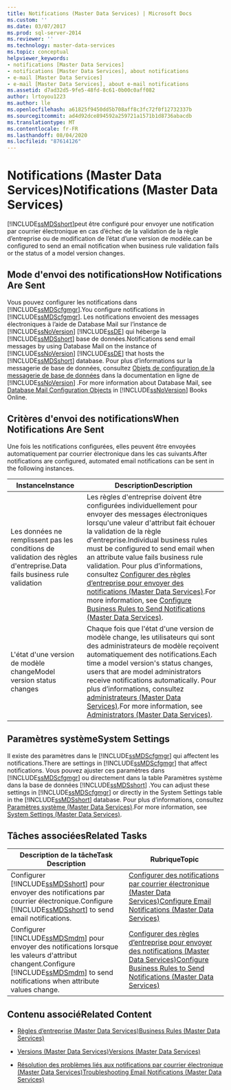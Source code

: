 ```yaml
---
title: Notifications (Master Data Services) | Microsoft Docs
ms.custom: ''
ms.date: 03/07/2017
ms.prod: sql-server-2014
ms.reviewer: ''
ms.technology: master-data-services
ms.topic: conceptual
helpviewer_keywords:
- notifications [Master Data Services]
- notifications [Master Data Services], about notifications
- e-mail [Master Data Services]
- e-mail [Master Data Services], about e-mail notifications
ms.assetid: d7ad32d5-9fe5-48fd-8c61-0b00c0aff082
author: lrtoyou1223
ms.author: lle
ms.openlocfilehash: a61825f9450dd5b708aff8c3fc72f0f12732337b
ms.sourcegitcommit: ad4d92dce894592a259721a1571b1d8736abacdb
ms.translationtype: MT
ms.contentlocale: fr-FR
ms.lasthandoff: 08/04/2020
ms.locfileid: "87614126"
---
```

# <a name="notifications-master-data-services"></a><span data-ttu-id="6de2d-102">Notifications (Master Data Services)</span><span class="sxs-lookup"><span data-stu-id="6de2d-102">Notifications (Master Data Services)</span></span>
  [!INCLUDE[ssMDSshort](../includes/ssmdsshort-md.md)]<span data-ttu-id="6de2d-103">peut être configuré pour envoyer une notification par courrier électronique en cas d’échec de la validation de la règle d’entreprise ou de modification de l’état d’une version de modèle.</span><span class="sxs-lookup"><span data-stu-id="6de2d-103">can be configured to send an email notification when business rule validation fails or the status of a model version changes.</span></span>  
  
## <a name="how-notifications-are-sent"></a><span data-ttu-id="6de2d-104">Mode d'envoi des notifications</span><span class="sxs-lookup"><span data-stu-id="6de2d-104">How Notifications Are Sent</span></span>  
 <span data-ttu-id="6de2d-105">Vous pouvez configurer les notifications dans [!INCLUDE[ssMDScfgmgr](../includes/ssmdscfgmgr-md.md)].</span><span class="sxs-lookup"><span data-stu-id="6de2d-105">You configure notifications in [!INCLUDE[ssMDScfgmgr](../includes/ssmdscfgmgr-md.md)].</span></span> <span data-ttu-id="6de2d-106">Les notifications envoient des messages électroniques à l’aide de Database Mail sur l’instance de [!INCLUDE[ssNoVersion](../includes/ssnoversion-md.md)] [!INCLUDE[ssDE](../includes/ssde-md.md)] qui héberge la [!INCLUDE[ssMDSshort](../includes/ssmdsshort-md.md)] base de données.</span><span class="sxs-lookup"><span data-stu-id="6de2d-106">Notifications send email messages by using Database Mail on the instance of [!INCLUDE[ssNoVersion](../includes/ssnoversion-md.md)] [!INCLUDE[ssDE](../includes/ssde-md.md)] that hosts the [!INCLUDE[ssMDSshort](../includes/ssmdsshort-md.md)] database.</span></span> <span data-ttu-id="6de2d-107">Pour plus d’informations sur la messagerie de base de données, consultez [Objets de configuration de la messagerie de base de données](../relational-databases/database-mail/database-mail-configuration-objects.md) dans la documentation en ligne de [!INCLUDE[ssNoVersion](../includes/ssnoversion-md.md)] .</span><span class="sxs-lookup"><span data-stu-id="6de2d-107">For more information about Database Mail, see [Database Mail Configuration Objects](../relational-databases/database-mail/database-mail-configuration-objects.md) in [!INCLUDE[ssNoVersion](../includes/ssnoversion-md.md)] Books Online.</span></span>  
  
## <a name="when-notifications-are-sent"></a><span data-ttu-id="6de2d-108">Critères d'envoi des notifications</span><span class="sxs-lookup"><span data-stu-id="6de2d-108">When Notifications Are Sent</span></span>  
 <span data-ttu-id="6de2d-109">Une fois les notifications configurées, elles peuvent être envoyées automatiquement par courrier électronique dans les cas suivants.</span><span class="sxs-lookup"><span data-stu-id="6de2d-109">After notifications are configured, automated email notifications can be sent in the following instances.</span></span>  
  
|<span data-ttu-id="6de2d-110">Instance</span><span class="sxs-lookup"><span data-stu-id="6de2d-110">Instance</span></span>|<span data-ttu-id="6de2d-111">Description</span><span class="sxs-lookup"><span data-stu-id="6de2d-111">Description</span></span>|  
|--------------|-----------------|  
|<span data-ttu-id="6de2d-112">Les données ne remplissent pas les conditions de validation des règles d'entreprise.</span><span class="sxs-lookup"><span data-stu-id="6de2d-112">Data fails business rule validation</span></span>|<span data-ttu-id="6de2d-113">Les règles d'entreprise doivent être configurées individuellement pour envoyer des messages électroniques lorsqu'une valeur d'attribut fait échouer la validation de la règle d'entreprise.</span><span class="sxs-lookup"><span data-stu-id="6de2d-113">Individual business rules must be configured to send email when an attribute value fails business rule validation.</span></span> <span data-ttu-id="6de2d-114">Pour plus d’informations, consultez [Configurer des règles d’entreprise pour envoyer des notifications &#40;Master Data Services&#41;](configure-business-rules-to-send-notifications-master-data-services.md).</span><span class="sxs-lookup"><span data-stu-id="6de2d-114">For more information, see [Configure Business Rules to Send Notifications &#40;Master Data Services&#41;](configure-business-rules-to-send-notifications-master-data-services.md).</span></span>|  
|<span data-ttu-id="6de2d-115">L'état d'une version de modèle change</span><span class="sxs-lookup"><span data-stu-id="6de2d-115">Model version status changes</span></span>|<span data-ttu-id="6de2d-116">Chaque fois que l'état d'une version de modèle change, les utilisateurs qui sont des administrateurs de modèle reçoivent automatiquement des notifications.</span><span class="sxs-lookup"><span data-stu-id="6de2d-116">Each time a model version's status changes, users that are model administrators receive notifications automatically.</span></span> <span data-ttu-id="6de2d-117">Pour plus d’informations, consultez [administrateurs &#40;Master Data Services&#41;](../../2014/master-data-services/administrators-master-data-services.md).</span><span class="sxs-lookup"><span data-stu-id="6de2d-117">For more information, see [Administrators &#40;Master Data Services&#41;](../../2014/master-data-services/administrators-master-data-services.md).</span></span>|  
  
## <a name="system-settings"></a><span data-ttu-id="6de2d-118">Paramètres système</span><span class="sxs-lookup"><span data-stu-id="6de2d-118">System Settings</span></span>  
 <span data-ttu-id="6de2d-119">Il existe des paramètres dans le [!INCLUDE[ssMDScfgmgr](../includes/ssmdscfgmgr-md.md)] qui affectent les notifications.</span><span class="sxs-lookup"><span data-stu-id="6de2d-119">There are settings in [!INCLUDE[ssMDScfgmgr](../includes/ssmdscfgmgr-md.md)] that affect notifications.</span></span> <span data-ttu-id="6de2d-120">Vous pouvez ajuster ces paramètres dans [!INCLUDE[ssMDScfgmgr](../includes/ssmdscfgmgr-md.md)] ou directement dans la table Paramètres système dans la base de données [!INCLUDE[ssMDSshort](../includes/ssmdsshort-md.md)] .</span><span class="sxs-lookup"><span data-stu-id="6de2d-120">You can adjust these settings in [!INCLUDE[ssMDScfgmgr](../includes/ssmdscfgmgr-md.md)] or directly in the System Settings table in the [!INCLUDE[ssMDSshort](../includes/ssmdsshort-md.md)] database.</span></span> <span data-ttu-id="6de2d-121">Pour plus d’informations, consultez [Paramètres système &#40;Master Data Services&#41;](../../2014/master-data-services/system-settings-master-data-services.md).</span><span class="sxs-lookup"><span data-stu-id="6de2d-121">For more information, see [System Settings &#40;Master Data Services&#41;](../../2014/master-data-services/system-settings-master-data-services.md).</span></span>  
  
## <a name="related-tasks"></a><span data-ttu-id="6de2d-122">Tâches associées</span><span class="sxs-lookup"><span data-stu-id="6de2d-122">Related Tasks</span></span>  
  
|<span data-ttu-id="6de2d-123">Description de la tâche</span><span class="sxs-lookup"><span data-stu-id="6de2d-123">Task Description</span></span>|<span data-ttu-id="6de2d-124">Rubrique</span><span class="sxs-lookup"><span data-stu-id="6de2d-124">Topic</span></span>|  
|----------------------|-----------|  
|<span data-ttu-id="6de2d-125">Configurer [!INCLUDE[ssMDSshort](../includes/ssmdsshort-md.md)] pour envoyer des notifications par courrier électronique.</span><span class="sxs-lookup"><span data-stu-id="6de2d-125">Configure [!INCLUDE[ssMDSshort](../includes/ssmdsshort-md.md)] to send email notifications.</span></span>|[<span data-ttu-id="6de2d-126">Configurer des notifications par courrier électronique &#40;Master Data Services&#41;</span><span class="sxs-lookup"><span data-stu-id="6de2d-126">Configure Email Notifications &#40;Master Data Services&#41;</span></span>](../../2014/master-data-services/configure-email-notifications-master-data-services.md)|  
|<span data-ttu-id="6de2d-127">Configurer [!INCLUDE[ssMDSmdm](../includes/ssmdsmdm-md.md)] pour envoyer des notifications lorsque les valeurs d'attribut changent.</span><span class="sxs-lookup"><span data-stu-id="6de2d-127">Configure [!INCLUDE[ssMDSmdm](../includes/ssmdsmdm-md.md)] to send notifications when attribute values change.</span></span>|[<span data-ttu-id="6de2d-128">Configurer des règles d’entreprise pour envoyer des notifications &#40;Master Data Services&#41;</span><span class="sxs-lookup"><span data-stu-id="6de2d-128">Configure Business Rules to Send Notifications &#40;Master Data Services&#41;</span></span>](configure-business-rules-to-send-notifications-master-data-services.md)|  
  
## <a name="related-content"></a><span data-ttu-id="6de2d-129">Contenu associé</span><span class="sxs-lookup"><span data-stu-id="6de2d-129">Related Content</span></span>  
  
-   [<span data-ttu-id="6de2d-130">Règles d’entreprise &#40;Master Data Services&#41;</span><span class="sxs-lookup"><span data-stu-id="6de2d-130">Business Rules &#40;Master Data Services&#41;</span></span>](../../2014/master-data-services/business-rules-master-data-services.md)  
  
-   [<span data-ttu-id="6de2d-131">Versions &#40;Master Data Services&#41;</span><span class="sxs-lookup"><span data-stu-id="6de2d-131">Versions &#40;Master Data Services&#41;</span></span>](../../2014/master-data-services/versions-master-data-services.md)  
  
-   [<span data-ttu-id="6de2d-132">Résolution des problèmes liés aux notifications par courrier électronique (Master Data Services)</span><span class="sxs-lookup"><span data-stu-id="6de2d-132">Troubleshooting Email Notifications (Master Data Services)</span></span>](https://social.technet.microsoft.com/wiki/contents/articles/troubleshooting-email-notifications-master-data-services.aspx)  
  
  
